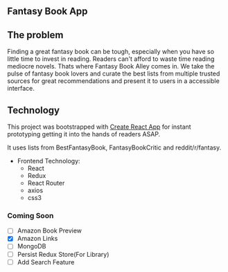 ## Fantasy Book App

## The problem
Finding a great fantasy book can be tough, especially when you have so little time to invest in reading. Readers can't afford to waste time reading mediocre novels. Thats where Fantasy Book Alley comes in. We take the pulse of fantasy book lovers and curate the best lists from multiple trusted sources for great recommendations and present it to users in a accessible interface.


## Technology
This project was bootstrapped with [Create React App](https://github.com/facebookincubator/create-react-app) for instant prototyping getting it into the hands of readers ASAP.

It uses lists from BestFantasyBook, FantasyBookCritic and reddit/r/fantasy.

* Frontend Technology:
  * React
  * Redux
  * React Router
  * axios
  * css3

### Coming Soon

  - [ ] Amazon Book Preview
  - [X] Amazon Links
  - [ ] MongoDB
  - [ ] Persist Redux Store(For Library)
  - [ ] Add Search Feature
